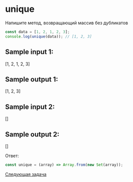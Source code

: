 # unique

Напишите метод, возвращающий массив без дубликатов

```jsx
const data = [1, 2, 1, 2, 3];
console.log(unique(data)); // [1, 2, 3]
```

## Sample input 1:

[1, 2, 1, 2, 3]

## Sample output 1:

[1, 2, 3]

## Sample input 2:

[]

## Sample output 2:

[]

Ответ:

```jsx
const unique = (array) => Array.from(new Set(array));
```

[Cледующая задача](../q-8/)
